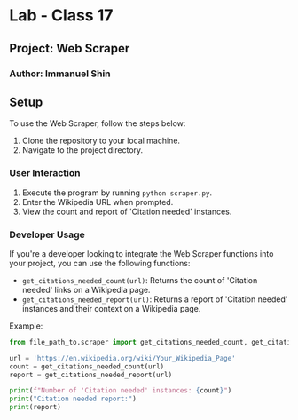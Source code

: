 # Lab - Class 17

## Project: Web Scraper

### Author: Immanuel Shin

## Setup

To use the Web Scraper, follow the steps below:

1. Clone the repository to your local machine.
2. Navigate to the project directory.

### User Interaction

1. Execute the program by running `python scraper.py`.
2. Enter the Wikipedia URL when prompted.
3. View the count and report of 'Citation needed' instances.

### Developer Usage

If you're a developer looking to integrate the Web Scraper functions into your project, you can use the following functions:

- `get_citations_needed_count(url)`: Returns the count of 'Citation needed' links on a Wikipedia page.
- `get_citations_needed_report(url)`: Returns a report of 'Citation needed' instances and their context on a Wikipedia page.

Example:

```python
from file_path_to.scraper import get_citations_needed_count, get_citations_needed_report

url = 'https://en.wikipedia.org/wiki/Your_Wikipedia_Page'
count = get_citations_needed_count(url)
report = get_citations_needed_report(url)

print(f"Number of 'Citation needed' instances: {count}")
print("Citation needed report:")
print(report)
